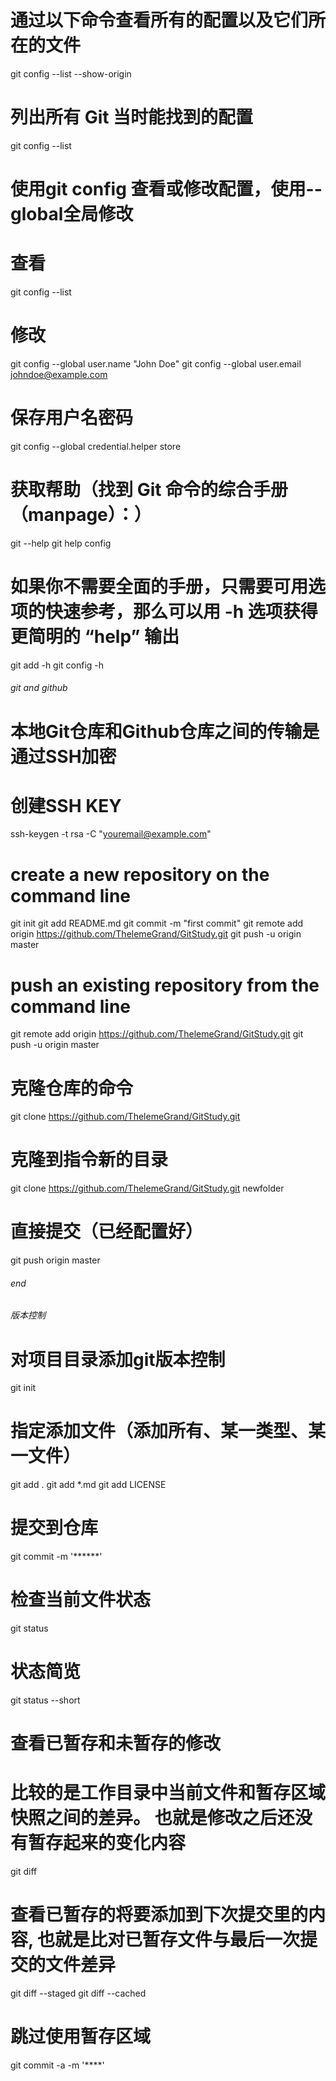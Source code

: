 # 通过以下命令查看所有的配置以及它们所在的文件
git config --list --show-origin
# 列出所有 Git 当时能找到的配置
git config --list

# 使用git config 查看或修改配置，使用--global全局修改
# 查看
git config --list
# 修改
git config --global user.name "John Doe"
git config --global user.email johndoe@example.com
# 保存用户名密码
git config --global credential.helper store 

# 获取帮助（找到 Git 命令的综合手册（manpage）：）
git <verb> --help
git help config
# 如果你不需要全面的手册，只需要可用选项的快速参考，那么可以用 -h 选项获得更简明的 “help” 输出
git add -h
git config -h

###### git and github ######

# 本地Git仓库和Github仓库之间的传输是通过SSH加密
# 创建SSH KEY
ssh-keygen -t rsa -C "youremail@example.com"

# create a new repository on the command line
git init
git add README.md
git commit -m "first commit"
git remote add origin https://github.com/ThelemeGrand/GitStudy.git
git push -u origin master

# push an existing repository from the command line
git remote add origin https://github.com/ThelemeGrand/GitStudy.git
git push -u origin master

# 克隆仓库的命令
git clone https://github.com/ThelemeGrand/GitStudy.git
# 克隆到指令新的目录
git clone https://github.com/ThelemeGrand/GitStudy.git newfolder

# 直接提交（已经配置好）
git push origin master

###### end #######

###### 版本控制 ######

# 对项目目录添加git版本控制
git init

# 指定添加文件（添加所有、某一类型、某一文件）
git add .
git add *.md
git add LICENSE

# 提交到仓库
git commit -m '******'

# 检查当前文件状态
git status
# 状态简览
git status --short

# 查看已暂存和未暂存的修改
# 比较的是工作目录中当前文件和暂存区域快照之间的差异。 也就是修改之后还没有暂存起来的变化内容
git diff
# 查看已暂存的将要添加到下次提交里的内容, 也就是比对已暂存文件与最后一次提交的文件差异
git diff --staged
git diff --cached

# 跳过使用暂存区域
git commit -a -m '****'
